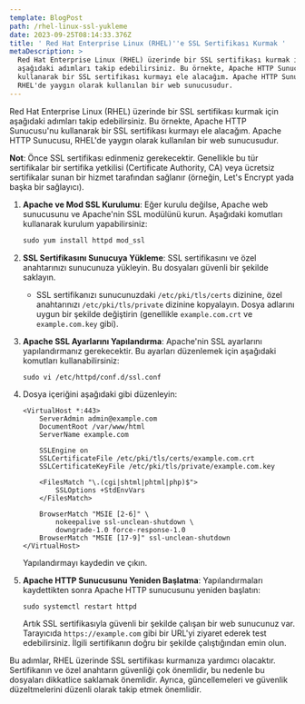 ```yaml
---
template: BlogPost
path: /rhel-linux-ssl-yukleme
date: 2023-09-25T08:14:33.376Z
title: ' Red Hat Enterprise Linux (RHEL)''e SSL Sertifikası Kurmak '
metaDescription: >
  Red Hat Enterprise Linux (RHEL) üzerinde bir SSL sertifikası kurmak için
  aşağıdaki adımları takip edebilirsiniz. Bu örnekte, Apache HTTP Sunucusu'nu
  kullanarak bir SSL sertifikası kurmayı ele alacağım. Apache HTTP Sunucusu,
  RHEL'de yaygın olarak kullanılan bir web sunucusudur.
---
```

Red Hat Enterprise Linux (RHEL) üzerinde bir SSL sertifikası kurmak için aşağıdaki adımları takip edebilirsiniz. Bu örnekte, Apache HTTP Sunucusu'nu kullanarak bir SSL sertifikası kurmayı ele alacağım. Apache HTTP Sunucusu, RHEL'de yaygın olarak kullanılan bir web sunucusudur.

**Not**: Önce SSL sertifikası edinmeniz gerekecektir. Genellikle bu tür sertifikalar bir sertifika yetkilisi (Certificate Authority, CA) veya ücretsiz sertifikalar sunan bir hizmet tarafından sağlanır (örneğin, Let's Encrypt yada başka bir sağlayıcı).

1. **Apache ve Mod SSL Kurulumu**: Eğer kurulu değilse, Apache web sunucusunu ve Apache'nin SSL modülünü kurun. Aşağıdaki komutları kullanarak kurulum yapabilirsiniz:

   ```kotlin
   sudo yum install httpd mod_ssl
   ```


2. **SSL Sertifikasını Sunucuya Yükleme**: SSL sertifikasını ve özel anahtarınızı sunucunuza yükleyin. Bu dosyaları güvenli bir şekilde saklayın.

   * SSL sertifikanızı sunucunuzdaki `/etc/pki/tls/certs` dizinine, özel anahtarınızı `/etc/pki/tls/private` dizinine kopyalayın. Dosya adlarını uygun bir şekilde değiştirin (genellikle `example.com.crt` ve `example.com.key` gibi).
3. **Apache SSL Ayarlarını Yapılandırma**: Apache'nin SSL ayarlarını yapılandırmanız gerekecektir. Bu ayarları düzenlemek için aşağıdaki komutları kullanabilirsiniz:



   ```
   sudo vi /etc/httpd/conf.d/ssl.conf
   ```
4. Dosya içeriğini aşağıdaki gibi düzenleyin:

   ```
   <VirtualHost *:443>
       ServerAdmin admin@example.com
       DocumentRoot /var/www/html
       ServerName example.com

       SSLEngine on
       SSLCertificateFile /etc/pki/tls/certs/example.com.crt
       SSLCertificateKeyFile /etc/pki/tls/private/example.com.key

       <FilesMatch "\.(cgi|shtml|phtml|php)$">
           SSLOptions +StdEnvVars
       </FilesMatch>

       BrowserMatch "MSIE [2-6]" \
           nokeepalive ssl-unclean-shutdown \
           downgrade-1.0 force-response-1.0
       BrowserMatch "MSIE [17-9]" ssl-unclean-shutdown
   </VirtualHost>
   ```

   Yapılandırmayı kaydedin ve çıkın.
5. **Apache HTTP Sunucusunu Yeniden Başlatma**: Yapılandırmaları kaydettikten sonra Apache HTTP sunucusunu yeniden başlatın:

   ```
   sudo systemctl restart httpd
   ```

   Artık SSL sertifikasıyla güvenli bir şekilde çalışan bir web sunucunuz var. Tarayıcıda `https://example.com` gibi bir URL'yi ziyaret ederek test edebilirsiniz. İlgili sertifikanın doğru bir şekilde çalıştığından emin olun.

Bu adımlar, RHEL üzerinde SSL sertifikası kurmanıza yardımcı olacaktır. Sertifikanın ve özel anahtarın güvenliği çok önemlidir, bu nedenle bu dosyaları dikkatlice saklamak önemlidir. Ayrıca, güncellemeleri ve güvenlik düzeltmelerini düzenli olarak takip etmek önemlidir.
